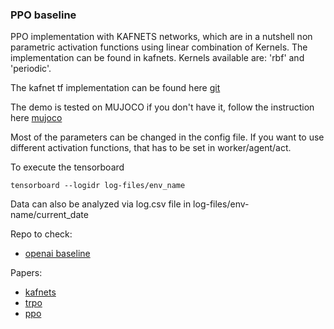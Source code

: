 ### PPO baseline

PPO implementation with KAFNETS networks, which are in a nutshell non parametric activation functions using linear combination
of Kernels. The implementation can be found in kafnets. Kernels available are: 'rbf' and 'periodic'.

The kafnet tf implementation can be found here [git](https://gitlab.com/d3sm0/kafnets.git)

The demo is tested on MUJOCO if you don't have it, follow the instruction here [mujoco](https://github.com/openai/mujoco-py)

Most of the parameters can be changed in the config file. If you want to use different activation functions, that has to be
set in worker/agent/act.

To execute the tensorboard
```commandline
tensorboard --logidr log-files/env_name
```
Data can also be analyzed via log.csv file in log-files/env-name/current_date

Repo to check:
- [openai baseline](https://github.com/openai/baselines)

Papers:
- [kafnets](https://arxiv.org/pdf/1707.04035.pdf)
- [trpo](https://arxiv.org/abs/1502.05477)
- [ppo](https://arxiv.org/abs/1707.06347)